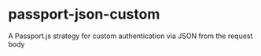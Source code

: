 # passport-json-custom
A Passport.js strategy for custom authentication via JSON from the request body
